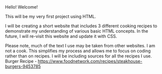 Hello! Welcome!

This will be my very first project using HTML.

I will be creating a short website that includes 3 different cooking recipes to demonstrate my understanding of various basic HTML concepts. In the future, I will re-visit this website and update it with CSS.

Please note, much of the text I use may be taken from other websites. I am not a cook. This simplifies my process and allows me to focus on coding rather than on recipes.
I will be including sources for all the recipes I use.
Burger Recipe - https://www.foodnetwork.com/recipes/steakhouse-burgers-9453785

